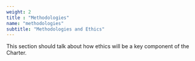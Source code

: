 ```yaml
---
weight: 2
title : "Methodologies"
name: "methodologies"
subtitle: "Methodologies and Ethics"
---
```

This section should talk about how ethics will be a key component of the Charter.
